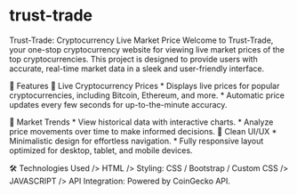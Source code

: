 # trust-trade
Trust-Trade: Cryptocurrency Live Market Price
Welcome to Trust-Trade, your one-stop cryptocurrency website for viewing live market prices of the top cryptocurrencies. This project is designed to provide users with accurate, real-time market data in a sleek and user-friendly interface.

🚀 Features
🔹 Live Cryptocurrency Prices
     *  Displays live prices for popular cryptocurrencies, including Bitcoin, Ethereum, and more.
     *  Automatic price updates every few seconds for up-to-the-minute accuracy.
     
🔹 Market Trends
     *  View historical data with interactive charts.
     *  Analyze price movements over time to make informed decisions.
🔹 Clean UI/UX
     *  Minimalistic design for effortless navigation.
     *  Fully responsive layout optimized for desktop, tablet, and mobile devices.

🛠️ Technologies Used
/>  HTML
/>  Styling: CSS / Bootstrap / Custom CSS
/>  JAVASCRIPT
/>  API Integration: Powered by CoinGecko API.
